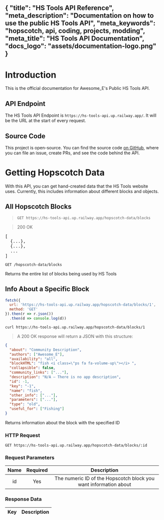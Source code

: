 {
  "title": "HS Tools API Reference",
  "meta_description": "Documentation on how to use the public HS Tools API",
  "meta_keywords": "hopscotch, api, coding, projects, modding",
  "meta_title": "HS Tools API Documentation",
  "docs_logo": "assets/documentation-logo.png"
}
---

# Introduction
This is the official documentation for Awesome_E's Public HS Tools API.

## API Endpoint
The HS Tools API Endpoint is `https://hs-tools-api.up.railway.app/`. It will be the URL at the start of every request.

## Source Code
This project is open-source. You can find the source code [on GitHub](https://github.com/AE-Hopscotch/hs-tools-api), where you can file an issue, create PRs, and see the code behind the API.

# Getting Hopscotch Data

With this API, you can get hand-created data that the HS Tools website uses. Currently, this includes information about different blocks and objects.

## All Hopscotch Blocks

>`GET https://hs-tools-api.up.railway.app/hopscotch-data/blocks`

> 200 OK

<pre><div>[
<span class="cm-tab" role="presentation" cm-text="	">  </span>{...},
<span class="cm-tab" role="presentation" cm-text="	">  </span>{...},
<span class="cm-tab" role="presentation" cm-text="	">  </span>...
]</div></pre>

`GET /hopscotch-data/blocks`

Returns the entire list of blocks being used by HS Tools

## Info About a Specific Block

<div data-copy data-language="js"></div>

```js
fetch({
  url: 'https://hs-tools-api.up.railway.app/hopscotch-data/blocks/1',
  method: 'GET'
}).then(r => r.json())
  .then(d => console.log(d))
```

<div data-copy data-language="curl"></div>

```shell
curl https://hs-tools-api.up.railway.app/hopscotch-data/blocks/1
```

>A 200 OK response will return a JSON with this structure:
```json
{
  "about": "Community Description",
  "authors": ["Awesome_E"],
  "availability": "all",
  "blockHTML": "fish <i class=\"ps fa fa-volume-up\"></i> ",
  "collapsible": false,
  "community_links": ["..."],
  "description": "N/A – There is no app description",
  "id": -1,
  "key": "-1",
  "name": "fish",
  "other_info": ["..."],
  "parameters": ["..."],
  "type": "old",
  "useful_for": ["Fishing"]
}
```

Returns information about the block with the specified ID

### HTTP Request
`GET https://hs-tools-api.up.railway.app/hopscotch-data/blocks/:id`

### Request Parameters

Name|Required|Description
:-:|:-:|:-:
id|Yes|The numeric ID of the Hopscotch block you want information about

### Response Data

Key|Description
:-:|:-:


